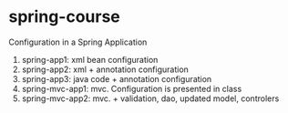 # spring-course

Configuration in a Spring Application

1) spring-app1: xml bean configuration
2) spring-app2: xml + annotation configuration
3) spring-app3: java code + annotation configuration
4) spring-mvc-app1: mvc. Configuration is presented in class 
5) spring-mvc-app2: mvc. + validation, dao, updated model, controlers
